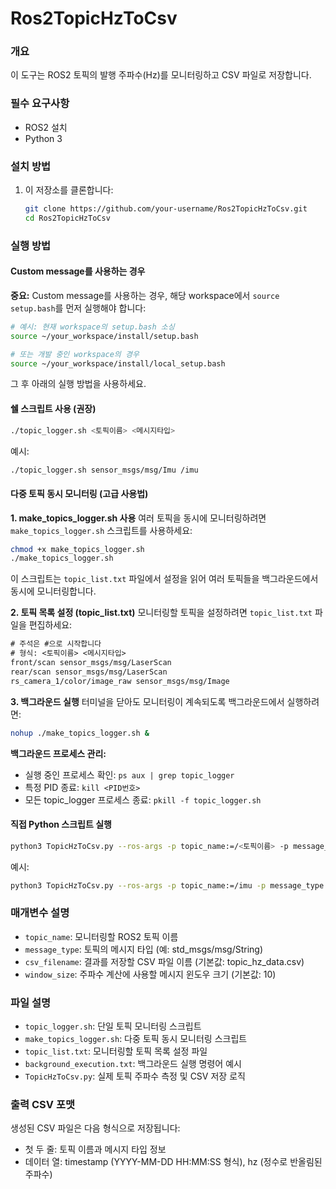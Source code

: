 # Ros2TopicHzToCsv

### 개요
이 도구는 ROS2 토픽의 발행 주파수(Hz)를 모니터링하고 CSV 파일로 저장합니다.

### 필수 요구사항
- ROS2 설치
- Python 3

### 설치 방법
1. 이 저장소를 클론합니다:
   ```bash
   git clone https://github.com/your-username/Ros2TopicHzToCsv.git
   cd Ros2TopicHzToCsv
   ```

### 실행 방법
#### Custom message를 사용하는 경우

**중요:** Custom message를 사용하는 경우, 해당 workspace에서 `source setup.bash`를 먼저 실행해야 합니다:

```bash
# 예시: 현재 workspace의 setup.bash 소싱
source ~/your_workspace/install/setup.bash

# 또는 개발 중인 workspace의 경우
source ~/your_workspace/install/local_setup.bash
```

그 후 아래의 실행 방법을 사용하세요.

#### 쉘 스크립트 사용 (권장)
```bash
./topic_logger.sh <토픽이름> <메시지타입>
```

예시:
```bash
./topic_logger.sh sensor_msgs/msg/Imu /imu
```

#### 다중 토픽 동시 모니터링 (고급 사용법)

**1. make_topics_logger.sh 사용**
여러 토픽을 동시에 모니터링하려면 `make_topics_logger.sh` 스크립트를 사용하세요:

```bash
chmod +x make_topics_logger.sh
./make_topics_logger.sh
```

이 스크립트는 `topic_list.txt` 파일에서 설정을 읽어 여러 토픽들을 백그라운드에서 동시에 모니터링합니다.

**2. 토픽 목록 설정 (topic_list.txt)**
모니터링할 토픽을 설정하려면 `topic_list.txt` 파일을 편집하세요:

```txt
# 주석은 #으로 시작합니다
# 형식: <토픽이름> <메시지타입>
front/scan sensor_msgs/msg/LaserScan
rear/scan sensor_msgs/msg/LaserScan
rs_camera_1/color/image_raw sensor_msgs/msg/Image
```

**3. 백그라운드 실행**
터미널을 닫아도 모니터링이 계속되도록 백그라운드에서 실행하려면:

```bash
nohup ./make_topics_logger.sh &
```

**백그라운드 프로세스 관리:**
- 실행 중인 프로세스 확인: `ps aux | grep topic_logger`
- 특정 PID 종료: `kill <PID번호>`
- 모든 topic_logger 프로세스 종료: `pkill -f topic_logger.sh`

#### 직접 Python 스크립트 실행
```bash
python3 TopicHzToCsv.py --ros-args -p topic_name:=/<토픽이름> -p message_type:=<메시지타입> -p csv_filename:="<파일명>.csv" -p window_size:=<윈도우크기>
```

예시:
```bash
python3 TopicHzToCsv.py --ros-args -p topic_name:=/imu -p message_type:=sensor_msgs/msg/Imu -p csv_filename:="imu_hz_data.csv" -p window_size:=20
```

### 매개변수 설명
- `topic_name`: 모니터링할 ROS2 토픽 이름
- `message_type`: 토픽의 메시지 타입 (예: std_msgs/msg/String)
- `csv_filename`: 결과를 저장할 CSV 파일 이름 (기본값: topic_hz_data.csv)
- `window_size`: 주파수 계산에 사용할 메시지 윈도우 크기 (기본값: 10)

### 파일 설명
- `topic_logger.sh`: 단일 토픽 모니터링 스크립트
- `make_topics_logger.sh`: 다중 토픽 동시 모니터링 스크립트
- `topic_list.txt`: 모니터링할 토픽 목록 설정 파일
- `background_execution.txt`: 백그라운드 실행 명령어 예시
- `TopicHzToCsv.py`: 실제 토픽 주파수 측정 및 CSV 저장 로직

### 출력 CSV 포맷
생성된 CSV 파일은 다음 형식으로 저장됩니다:
- 첫 두 줄: 토픽 이름과 메시지 타입 정보
- 데이터 열: timestamp (YYYY-MM-DD HH:MM:SS 형식), hz (정수로 반올림된 주파수)

